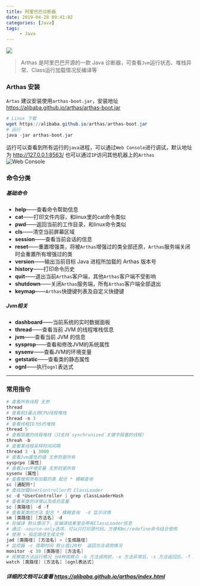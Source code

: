 ```yaml
---
title: 阿里巴巴诊断器
date: 2019-04-28 09:41:02
categories: [Java]
tags:
	 - Java
---
```


![](/images/arthas.png)

> Arthas 是阿里巴巴开源的一款 Java 诊断器，可查看`Jvm`运行状态、堆栈异常、Class运行加载情况反编译等

### Arthas 安装
`Artas` 建议安装使用`arthas-boot.jar`，安装地址 https://alibaba.github.io/arthas/arthas-boot.jar
``` powershell
# Linux 下载
wget https://alibaba.github.io/arthas/arthas-boot.jar
# 运行
java -jar arthas-boot.jar
```
运行可以查看到所有运行的`java`进程，可以通过`Web Console`进行调试，默认地址为 http://127.0.0.1:8563/ 也可以通过`IP`访问其他机器上的`Arthas`
![Web Console](/images/arthas-web-console.png)
### 命令分类

##### 基础命令
- **help**——查看命令帮助信息
- **cat**——打印文件内容，和linux里的cat命令类似
- **pwd**——返回当前的工作目录，和linux命令类似
- **cls**——清空当前屏幕区域
- **session**——查看当前会话的信息
- **reset**——重置增强类，将被`Arthas`增强过的类全部还原，`Arthas`服务端关闭时会重置所有增强过的类
- **version**——输出当前目标 Java 进程所加载的 Arthas 版本号
- **history**——打印命令历史
- **quit**——退出当前`Arthas`客户端，其他`Arthas`客户端不受影响
- **shutdown**——关闭`Arthas`服务端，所有`Arthas`客户端全部退出
- **keymap**——`Arthas`快捷键列表及自定义快捷键

##### Jvm相关
- **dashboard**——当前系统的实时数据面板
- **thread**——查看当前 JVM 的线程堆栈信息
- **jvm**——查看当前 JVM 的信息
- **sysprop**——查看和修改JVM的系统属性
- **sysenv**——查看JVM的环境变量
- **getstatic**——查看类的静态属性
- **ognl**——执行`ognl`表达式

---
### 常用指令
``` powershell
# 查看所有线程 无参
thread
# 查看前3最占用CPU线程堆栈
thread -n 3 
# 查看线程ID为5的堆栈
thread 5
# 查看阻塞的线程堆栈（只支持`synchronized`关键字阻塞的线程）
threah -b
# 查看某线程采样时间间隔
thread 3 -i 3000
# 查看Jvm属性的值 无参则是所有
sysprpo [属性]
# 查看Jvm环境变量 无参则是所有
sysenv [属性]
# 查看搜索所有加载的类 配合 * 模糊查询
sc [通配符*]
# 查找加载UserController的 ClassLoader
sc -d *UserController | grep classLoaderHash
# 查看某类的详情以及成员变量
sc [类路径] -d -f
# 查看某类的方法 配合 * 模糊查询  -d 显示详情
sm [类路径] [方法名] -d
# 反编译 默认情况下，反编译结果里会带有ClassLoader信息
# 通过--source-only选项，可以只打印源代码。方便和mc/redefine命令结合使用
# 使用 > 指定路径生成文件
jad [类路径] [方法名] > [生成路径]
# 监控器 -c 周期时间 默认值120秒  返回方法调用情况 
monitor -c 30 [类路径] [方法名]
# 观察类方法运行情况 分4种观察点 -b 方法调用前，-e 方法异常后，-s 方法返回后，-f 方法结束后
watch [类路径] [方法名] [ognl表达式]
```

##### 详细的文档可以查看 https://alibaba.github.io/arthas/index.html 
